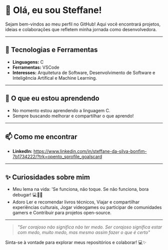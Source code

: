 # 👋 Olá, eu sou Steffane!  

Sejam bem-vindos ao meu perfil no GitHub! Aqui você encontrará projetos, ideias e colaborações que refletem minha jornada como desenvolvedora.  

---
  

## 🚀 Tecnologias e Ferramentas  
- **Linguagens:** C  
- **Ferramentas:** VSCode  
- **Interesses:** Arquitetura de Software, Desenvolvimento de Software e Inteligência Artifical e Machine Learning.

---

## 🌱 O que eu estou aprendendo  
- No momento estou aprendendo a linguagem C.  
- Sempre buscando melhorar e compartilhar o que aprendo!  

---

## 📫 Como me encontrar  
- **LinkedIn:** https://www.linkedin.com/in/steffane-da-silva-bonfim-7b1734222/?trk=opento_sprofile_goalscard  

---

## ✨ Curiosidades sobre mim  
- Meu lema na vida: 'Se funciona, não toque. Se não funciona, bora debugar! 💻🔧✨
- Adoro Ler e recomendar livros técnicos, Viajar e compartilhar experiências culturais, Jogar videogames ou participar de comunidades gamers e Contribuir para projetos open-source.  

---

> *"Ser corajoso não significa não ter medo. Ser corajoso significa estar com medo, muito medo, mas mesmo assim fazer o que é certo"*  

Sinta-se à vontade para explorar meus repositórios e colaborar! 💻✨
